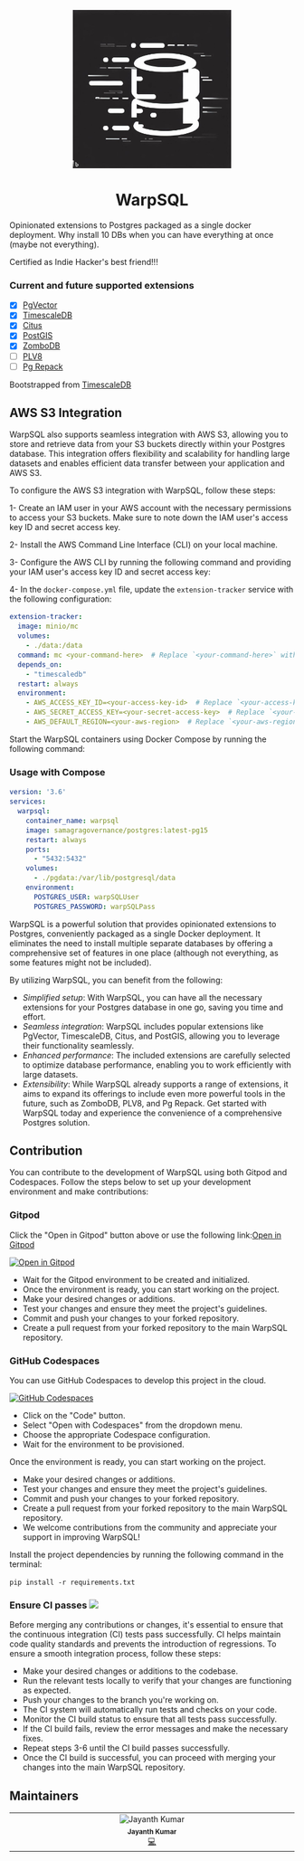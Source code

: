 <p align="center"><img align="center" width="280" height="280" src="./icon.jpeg"/></p>
<h1 align="center">WarpSQL</h3>
Opinionated extensions to Postgres packaged as a single docker deployment. Why install 10 DBs when you can have everything at once (maybe not everything).

Certified as Indie Hacker's best friend!!!

### Current and future supported extensions

- [x] [PgVector](https://github.com/pgvector/pgvector)
- [x] [TimescaleDB](https://github.com/timescale/timescaledb)
- [x] [Citus](https://www.citusdata.com/)
- [x] [PostGIS](https://postgis.net)
- [x] [ZomboDB](https://github.com/zombodb/zombodb)
- [ ] [PLV8](https://github.com/plv8/plv8)
- [ ] [Pg Repack](https://github.com/reorg/pg_repack)

Bootstrapped from [TimescaleDB](https://github.com/timescale/timescaledb-docker)

## AWS S3 Integration

WarpSQL also supports seamless integration with AWS S3, allowing you to store and retrieve data from your S3 buckets directly within your Postgres database. This integration offers flexibility and scalability for handling large datasets and enables efficient data transfer between your application and AWS S3.

To configure the AWS S3 integration with WarpSQL, follow these steps:


1- Create an IAM user in your AWS account with the necessary permissions to access your S3 buckets. Make sure to note down the IAM user's access key ID and secret access key.

2- Install the AWS Command Line Interface (CLI) on your local machine.

3- Configure the AWS CLI by running the following command and providing your IAM user's access key ID and secret access key:


4- In the `docker-compose.yml` file, update the `extension-tracker` service with the following configuration:

```yaml
extension-tracker:
  image: minio/mc
  volumes:
    - ./data:/data
  command: mc <your-command-here>  # Replace `<your-command-here>` with the appropriate `mc` command for interacting with S3.
  depends_on:
    - "timescaledb"
  restart: always
  environment:
    - AWS_ACCESS_KEY_ID=<your-access-key-id>  # Replace `<your-access-key-id>` with your IAM user's access key ID.
    - AWS_SECRET_ACCESS_KEY=<your-secret-access-key>  # Replace `<your-secret-access-key>` with your IAM user's secret access key.
    - AWS_DEFAULT_REGION=<your-aws-region>  # Replace `<your-aws-region>` with your desired AWS region.
```

Start the WarpSQL containers using Docker Compose by running the following command:




### Usage with Compose

```yaml
version: '3.6'
services:
  warpsql:
    container_name: warpsql
    image: samagragovernance/postgres:latest-pg15
    restart: always
    ports:
      - "5432:5432"
    volumes:
      - ./pgdata:/var/lib/postgresql/data
    environment:
      POSTGRES_USER: warpSQLUser
      POSTGRES_PASSWORD: warpSQLPass
```

WarpSQL is a powerful solution that provides opinionated extensions to Postgres, conveniently packaged as a single Docker deployment. It eliminates the need to install multiple separate databases by offering a comprehensive set of features in one place (although not everything, as some features might not be included).

By utilizing WarpSQL, you can benefit from the following:

- *Simplified setup*: With WarpSQL, you can have all the necessary extensions for your Postgres database in one go, saving you time and effort.
- *Seamless integration*: WarpSQL includes popular extensions like PgVector, TimescaleDB, Citus, and PostGIS, allowing you to leverage their functionality seamlessly.
- *Enhanced performance*: The included extensions are carefully selected to optimize database performance, enabling you to work efficiently with large datasets.
- *Extensibility*: While WarpSQL already supports a range of extensions, it aims to expand its offerings to include even more powerful tools in the future, such as ZomboDB, PLV8, and Pg Repack.
Get started with WarpSQL today and experience the convenience of a comprehensive Postgres solution.

## Contribution

You can contribute to the development of WarpSQL using both Gitpod and Codespaces. Follow the steps below to set up your development environment and make contributions:

### Gitpod

Click the "Open in Gitpod" button above or use the following link:[Open in Gitpod](https://gitpod.io/new/#https://github.com/ChakshuGautam/postgres-tsdb-vector-docker)

[![Open in Gitpod](https://gitpod.io/button/open-in-gitpod.svg)](https://gitpod.io/#https://github.com/ChakshuGautam/postgres-tsdb-vector-docker)

- Wait for the Gitpod environment to be created and initialized.
- Once the environment is ready, you can start working on the project.
- Make your desired changes or additions.
- Test your changes and ensure they meet the project's guidelines.
- Commit and push your changes to your forked repository.
- Create a pull request from your forked repository to the main WarpSQL repository.

### GitHub Codespaces

You can use GitHub Codespaces to develop this project in the cloud.

[![GitHub Codespaces](https://img.shields.io/badge/GitHub-Codespaces-blue?logo=github)](https://github.com/features/codespaces)

- Click on the "Code" button.
- Select "Open with Codespaces" from the dropdown menu.
- Choose the appropriate Codespace configuration.
- Wait for the environment to be provisioned.

Once the environment is ready, you can start working on the project.

- Make your desired changes or additions.
- Test your changes and ensure they meet the project's guidelines.
- Commit and push your changes to your forked repository.
- Create a pull request from your forked repository to the main WarpSQL repository.
- We welcome contributions from the community and appreciate your support in improving WarpSQL!

Install the project dependencies by running the following command in the terminal:

```pip install -r requirements.txt```

### Ensure CI passes ![](https://img.shields.io/badge/CI-Passing-brightgreen)

Before merging any contributions or changes, it's essential to ensure that the continuous integration (CI) tests pass successfully. CI helps maintain code quality standards and prevents the introduction of regressions. To ensure a smooth integration process, follow these steps:

- Make your desired changes or additions to the codebase.
- Run the relevant tests locally to verify that your changes are functioning as expected.
- Push your changes to the branch you're working on.
- The CI system will automatically run tests and checks on your code.
- Monitor the CI build status to ensure that all tests pass successfully.
- If the CI build fails, review the error messages and make the necessary fixes.
- Repeat steps 3-6 until the CI build passes successfully.
- Once the CI build is successful, you can proceed with merging your changes into the main WarpSQL repository.

## Maintainers

<!-- ALL-CONTRIBUTORS-LIST:START - Do not remove or modify this section -->
<!-- prettier-ignore-start -->
<!-- markdownlint-disable -->
<table>
  <tbody>
    <tr>
      <td align="center" valign="top" width="14.28%"><img src="https://avatars.githubusercontent.com/u/64846852?v=4?s=100" width="100px;" alt="Jayanth Kumar"/><br /><sub><b>Jayanth Kumar</b></sub></a><br /><a href="https://github.com/all-contributors/all-contributors/commits?author=jayanth-kumar-morem" title="Code">💻</a></td>
    </tr>
  </tbody>
</table>
<!-- markdownlint-restore -->
<!-- prettier-ignore-end -->

<!-- ALL-CONTRIBUTORS-LIST:END -->
